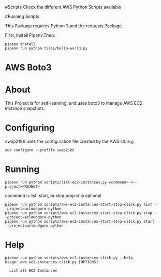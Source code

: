 #Scripts
Check the different AWS Python Scripts available

#Running Scripts

This Package requires Python 3 and the requests Package.

First, Install Pipenv.Then:

```
pipenv install
pipenv run python files/hello-world.py
```  

# AWS Boto3

# About
This Project is for self-learning, and uses boto3 to manage AWS EC2 instance snapshots.

# Configuring
swap2188 uses the configuration file created by the AWS cli. e.g.

`aws configure --profile swap2188`

# Running
`pipenv run python scripts/list-ec2-instances.py <command> <--project=PROJECT>`

*command* is list, start, or stop
*project* is optional

```Examples -
pipenv run python scripts/aws-ec2-instances-start-stop-click.py list --project=acloudguru-python
pipenv run python scripts/aws-ec2-instances-start-stop-click.py stop --project=acloudguru-python
pipenv run python scripts/aws-ec2-instances-start-stop-click.py start --project=acloudguru-python
```

# Help
```
pipenv run python scripts/aws-ec2-instances-click.py --help
Usage: aws-ec2-instances-click.py [OPTIONS]

  List all EC2 Instances

```
